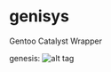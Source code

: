 # genisys
Gentoo Catalyst Wrapper

genesis:
![alt tag](https://raw.github.com/ccon-io/devops_tools/master/gentoo/usage.png)

